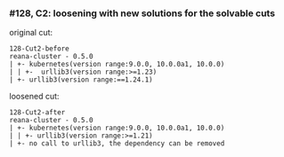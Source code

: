 ### #128, C2: loosening with new solutions for the solvable cuts
original cut:


```
128-Cut2-before
reana-cluster - 0.5.0
| +- kubernetes(version range:9.0.0, 10.0.0a1, 10.0.0)
| | +-  urllib3(version range:>=1.23)
| +- urllib3(version range:==1.24.1)
```





loosened cut:
```
128-Cut2-after
reana-cluster - 0.5.0
| +- kubernetes(version range:9.0.0, 10.0.0a1, 10.0.0)
| | +- urllib3(version range:>=1.21)
| +- no call to urllib3, the dependency can be removed
```




